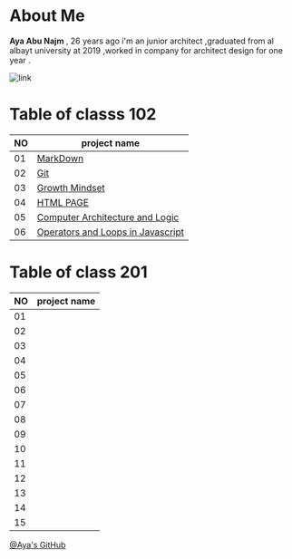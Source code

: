 # About Me 
**Aya Abu Najm** , 26 years ago i'm an junior architect ,graduated from al albayt university at 2019 ,worked in company for architect design for one year . 

![link](https://image.shutterstock.com/image-photo/little-girl-plays-superhero-on-260nw-381097729.jpg)
#  Table of classs 102
NO | project name   
---|------
01 | [MarkDown](Read-01.md)
02 | [Git](Read-02.md)
03 | [Growth Mindset](lab02.md)
04 | [HTML PAGE](Read-04)
05 | [Computer Architecture and Logic ](Read-04b)
06 | [Operators and Loops in Javascript](Read-05)

#  Table of class 201

NO | project name 
---|------
01 | 
02 | 
03 |
04 | 
05 | 
06 |
07 |
08 |
09 |
10 |
11 |
12 |
13 |
14 |
15 |

[@Aya's GitHub](https://github.com/Aya-AbuNajm)